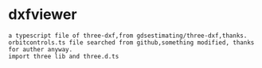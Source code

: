 # dxfviewer

    a typescript file of three-dxf,from gdsestimating/three-dxf,thanks.
    orbitcontrols.ts file searched from github,something modified, thanks for auther anyway.
    import three lib and three.d.ts
